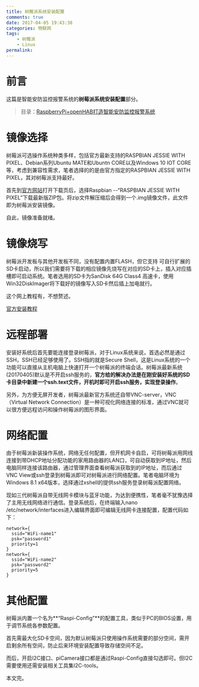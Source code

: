 ```yaml
---
title: 树莓派系统安装配置
comments: true
date: 2017-04-05 19:43:38
categories: 物联网
tags: 
	- 树莓派
	- Linux
permalink:
---
```


# 前言

这篇是智能安防监控报警系统的**树莓派系统安装配置**部分。

> 目录：[RaspberryPi+openHAB打造智能安防监控报警系统](http://binlv.top/2017/06/10/20170610-RaspberryPi+OpenHab%E6%89%93%E9%80%A0%E6%99%BA%E8%83%BD%E5%AE%89%E9%98%B2%E7%9B%91%E6%8E%A7%E6%8A%A5%E8%AD%A6%E7%B3%BB%E7%BB%9F/)

# 镜像选择

树莓派可选操作系统种类多样，包括官方最新支持的RASPBIAN JESSIE WITH PIXEL、Debian系列Ubuntu MATE和Ubuntn CORE以及Windows 10 IOT CORE等，考虑到兼容性需求，笔者选择的的是由官方指定的RASPBIAN JESSIE WITH PIXEL，其对树莓派支持最好。

<!--more-->

首先到[官方网站](https://www.raspberrypi.org/)打开下载页后，选择Raspbian --“RASPBIAN JESSIE WITH PIXEL”下载最新版ZIP包。将zip文件解压缩后会得到一个.img镜像文件，此文件即为树莓派安装镜像。

自此，镜像准备就绪。

# 镜像烧写

树莓派开发板与其他开发板不同，没有配置内置FLASH，但它支持 可自行扩展的SD卡启动，所以我们需要将下载的相应镜像先烧写在对应的SD卡上，插入对应插槽即可启动系统。笔者选用的SD卡为SanDisk 64G Class4 高速卡，使用Win32DiskImager将下载好的镜像写入SD卡然后插上加电就行。

这个网上教程有，不想赘述。

[官方安装教程](https://www.raspberrypi.org/learning/hardware-guide/)

# 远程部署

安装好系统后首先要能连接登录树莓派，对于Linux系统来说，首选必然是通过SSH，SSH已经足够使用了。SSH指的就是Secure Shell，这是Linux系统的一个功能可以直接从主机电脑上快速打开一个树莓派的终端会话。树莓派最新系统(20170405)默认是不开启ssh服务的，**官方给的解决办法是在刚安装好系统的SD卡目录中新建一个ssh.text文件，开机时即可开启ssh服务，实现登录操作**。

另外，为方便无屏开发者，树莓派最新官方系统还自带VNC-server，VNC（Virtual Network Connection）是一种可视化网络连接的标准，通过VNC就可以很方便远程访问和操作树莓派的图形界面。

# 网络配置

由于树莓派新装操作系统，网络无任何配置，但开机网卡自启，可将树莓派用网线连接到带DHCP地址分配功能的家用路由器的LAN口，可自动获取到IP地址，然后电脑同样连接该路由器，通过管理界面查看树莓派获取到的IP地址，而后通过VNC View或ssh登录到树莓派即可对树莓派进行网络配置。笔者电脑环境为Windows 8.1 x64版本，选择通过xshell的提供ssh服务登录树莓派配置网络。

现如三代树莓派自带无线网卡模块与蓝牙功能，为达到便携性，笔者毫不犹豫选择了主用无线网络进行通信。登录系统后，在终端输入nano /etc/network/interfaces进入编辑界面即可编辑无线网卡连接配置，配置代码如下：

```shell
network={
  ssid="WiFi-name1"
  psk="password1"
  priority=1
}
network={
  ssid="WiFi-name2"
  psk="password2"
  priority=5
}
```



# 其他配置

树莓派内置一个名为**“Raspi-Config”**的配置工具，类似于PC的BIOS设置，用于调节系统各参数配置。

首先需最大化SD卡空间，因为默认树莓派只使用操作系统需要的部分空间，需开启剩余所有空间，防止后来环境安装配置导致存储空间不足。

而后，开启I2C接口、piCamera接口都是通过Raspi-Config直接勾选即可。但I2C需要使用还需安装相关工具集I2C-tools。



本文完。